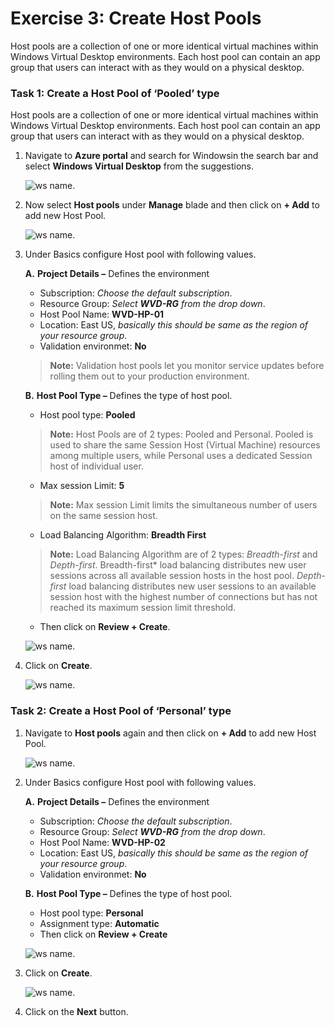 # Exercise 3: Create Host Pools 

Host pools are a collection of one or more identical virtual machines within Windows Virtual Desktop environments. Each host pool can contain an app group that users can interact with as they would on a physical desktop.


### **Task 1: Create a Host Pool of ‘Pooled’ type**

Host pools are a collection of one or more identical virtual machines within Windows Virtual Desktop environments. Each host pool can contain an app group that users can interact with as they would on a physical desktop. 

1. Navigate to **Azure portal** and search for Windowsin the search bar and select **Windows Virtual Desktop** from the suggestions.

   ![ws name.](media/y.png)

2. Now select **Host pools** under **Manage** blade and then click on **+ Add** to add new Host Pool.

   ![ws name.](media/z.png)

3. Under Basics configure Host pool with following values.
    
   **A.** **Project Details –** Defines the environment 

      - Subscription: *Choose the default subscription*.
      - Resource Group: *Select **WVD-RG** from the drop down*.
      - Host Pool Name: **WVD-HP-01**
      - Location: East US, *basically this should be same as the region of your resource group*.      
      - Validation environmet: **No**
      
   >**Note:** Validation host pools let you monitor service updates before rolling them out to your production environment.
      
      
   **B.** **Host Pool Type –** Defines the type of host pool. 

      - Host pool type: **Pooled** 
      
      >**Note:** Host Pools are of 2 types: Pooled and Personal.  Pooled is used to share the same Session Host (Virtual Machine) resources among multiple users, while Personal uses a dedicated Session host of individual user.

      - Max session Limit: **5**
      
      > **Note:** Max session Limit limits the simultaneous number of users on the same session host.
     
      - Load Balancing Algorithm: **Breadth First**
      
      > **Note:** Load Balancing Algorithm are of 2 types: *Breadth-first* and *Depth-first*. 
Breadth-first* load balancing distributes new user sessions across all available session hosts in the host pool. *Depth-first* load balancing distributes new user sessions to an available session host with the highest number of connections but has not reached its maximum session limit threshold.
     
   - Then click on **Review + Create**.
          
   ![ws name.](media/a1.png)  

4. Click on **Create**.
 
    ![ws name.](media/a2.png)

### **Task 2: Create a Host Pool of ‘Personal’ type**
     
1. Navigate to **Host pools** again and then click on **+ Add** to add new Host Pool. 

   ![ws name.](media/z.png)

2. Under Basics configure Host pool with following values.
  
   **A.** **Project Details –** Defines the environment 

      - Subscription: *Choose the default subscription*.
      - Resource Group: *Select **WVD-RG** from the drop down*.
     -  Host Pool Name: **WVD-HP-02** 
     -  Location: East US, *basically this should be same as the region of your resource group*.     
     - Validation environmet: **No**
   
   **B.** **Host Pool Type –** Defines the type of host pool. 

     - Host pool type: **Personal**     
     - Assignment type: **Automatic**
     - Then click on **Review + Create**
     
   ![ws name.](media/a3.png)
     
6. Click on **Create**.
 
    ![ws name.](media/a4.png)
     
7. Click on the **Next** button.
